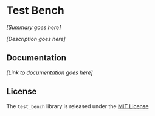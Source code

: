 # Test Bench

*[Summary goes here]*

*[Description goes here]*

## Documentation

*[Link to documentation goes here]*

## License

The `test_bench` library is released under the [MIT License](./MIT-License.txt)
